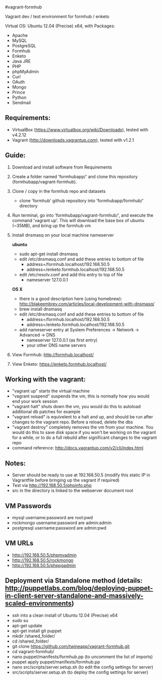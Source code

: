 #vagrant-formhub

Vagrant dev / test environment for formhub / enketo

Virtual OS: Ubuntu 12.04 (Precise) x64, with Packages:

- Apache
- MySQL
- PostgreSQL
- Formhub
- Enketo
- Java JRE
- PHP
- phpMyAdmin
- Curl
- OAuth
- Mongo
- Prince
- Python
- Sendmail

## Requirements:
- VirtualBox (https://www.virtualbox.org/wiki/Downloads), tested with v4.2.12
- Vagrant (http://downloads.vagrantup.com), tested with v1.2.1

## Guide:  
1. Download and install software from Requirements  
2. Create a folder named 'formhubapp/' and clone this repository (formhubapp/vagrant-formhub).  
3. Clone / copy in the formhub repo and datasets  
    - clone 'formhub' github repository into 'formhubapp/formhub/' directory
4. Run terminal, go into 'formhubapp/vagrant-formhub/', and execute the command 'vagrant up'. This will download the base box of ubuntu (~35MB), and bring up the formhub vm
5. Install dnsmasq on your local machine nameserver

    **ubuntu**

    - sudo apt-get install dnsmasq	
    - edit /etc/dnsmasq.conf and add these entries to bottom of file
        - address=/formhub.localhost/192.168.50.5
        - address=/enketo.formhub.localhost/192.168.50.5
    - edit /etc/resolv.conf and add this entry to top of file
        - nameserver 127.0.0.1
        
    **OS X**

    - there is a good description here (using homebrew): http://blakeembrey.com/articles/local-development-with-dnsmasq/
    - brew install dnsmasq
    - edit /etc/dnsmasq.conf and add these entries to bottom of file
        - address=/formhub.localhost/192.168.50.5
        - address=/enketo.formhub.localhost/192.168.50.5
    - add nameserver entry at System Preferences -> Network -> Advanced -> DNS
        - nameserver 127.0.0.1 (as first entry)
        - your other DNS name servers
        
6. View Formhub: http://formhub.localhost/
7. View Enketo: https://enketo.formhub.localhost/

## Working with the vagrant:
- "vagrant up" starts the virtual machine
- "vagrant suspend" suspends the vm, this is normally how you would end your work session
- "vagrant halt" shuts down the vm, you would do this to autoload additional db patches for example
- "vagrant reload" is equivelent to a halt and up, and should be run after changes to the vagrant repo. Before a reload, delete the dbs
- "vagrant destroy" completely removes the vm from your machine. You would do this to save disk space if you won't be working on the vagrant for a while, or to do a full rebuild after significant changes to the vagrant repo
- command reference: http://docs.vagrantup.com/v2/cli/index.html

## Notes:
- Server should be ready to use at 192.168.50.5 (modify this static IP in Vagrantfile before bringing up the vagrant if required)
- Test via http://192.168.50.5/phpinfo.php
- src in the directory is linked to the webserver document root

## VM Passwords
- mysql username:password are root:pwd
- rockmongo username:password are admin:admin
- postgresql username:password are admin:pwd

## VM URLs
- http://192.168.50.5/phpmyadmin
- http://192.168.50.5/rockmongo
- http://192.168.50.5/phppgadmin

## Deployment via Standalone method (details: http://puppetlabs.com/blog/deploying-puppet-in-client-server-standalone-and-massively-scaled-environments)
- ssh into a clean install of Ubuntu 12.04 (Precise) x64
- sudo su
- apt-get update
- apt-get install git puppet
- mkdir /shared_folder/
- cd /shared_folder/
- git clone https://github.com/twineapp/vagrant-formhub.git
- cd vagrant-formhub/
- nano puppet/manifests/formhub.pp (to uncomment the list of imports)
- puppet apply puppet/manifests/formhub.pp
- nano src/scripts/server.setup.sh (to edit the config settings for server)
- src/scripts/server.setup.sh (to deploy the config settings for server)

